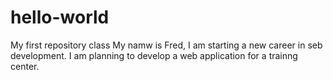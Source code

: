 # hello-world
My first repository class
My namw is Fred,
I am starting a new career in seb development.
I am planning to develop a web application for a trainng center.
